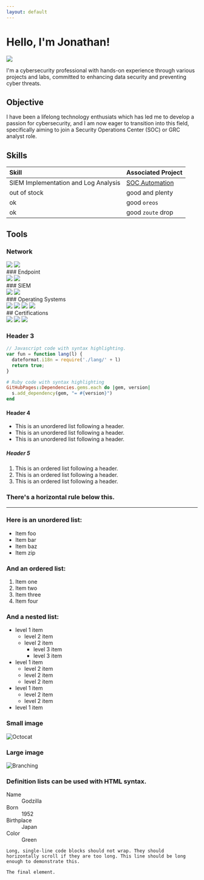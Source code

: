 ```yaml
---
layout: default
---
```


# Hello, I'm Jonathan!

<a href="https://linkedin.com/in/jonathansunday/"><img src="https://img.shields.io/badge/-LinkedIn-0072b1?&style=for-the-badge&logo=linkedin&logoColor=white" /></a>

I'm a cybersecurity professional with hands-on experience through various projects and labs, committed to enhancing data security and preventing cyber threats.


## Objective

I have been a lifelong technology enthusiats which has led me to develop a passion for cybersecurity, and I am now eager to transition into this field, specifically aiming to join a Security Operations Center (SOC) or GRC analyst role.

## Skills

|Skill      | Associated Project|
|:-------------|:------------------|
| SIEM Implementation and Log Analysis| <a href="https://google.com">SOC Automation</a> |
| out of stock | good and plenty   |
| ok           | good `oreos`      |
| ok           | good `zoute` drop |

## Tools

### Network
<div>
    <img src="https://img.shields.io/badge/-Wireshark-1679A7?&style=for-the-badge&logo=Wireshark&logoColor=white" />
    <img src="https://img.shields.io/badge/-Pentbox-006400?&style=for-the-badge&logoColor=white" />
<br>
### Endpoint
<div>
    <img src="https://img.shields.io/badge/-Microsoft_Defender_for_Endpoint-00A4EF?&style=for-the-badge&logo=Microsoft&logoColor=white" />
    <img src="https://img.shields.io/badge/-Windows_Firewall-00A4EF?&style=for-the-badge&logo=Windows&logoColor=white" />
<br>
### SIEM
<div>
    <img src="https://img.shields.io/badge/-Microsoft_Sentinel-0078D4?&style=for-the-badge&logo=Microsoft&logoColor=white" />
    <img src="https://img.shields.io/badge/-Splunk-000000?&style=for-the-badge&logo=Splunk&logoColor=white" />
<br>
### Operating Systems
<div>
    <img src="https://img.shields.io/badge/-Windows-0078D4?&style=for-the-badge&logo=windows&logoColor=white" />
    <img src="https://img.shields.io/badge/-Linux-FCC624?&style=for-the-badge&logo=linux&logoColor=black" />
    <img src="https://img.shields.io/badge/-Android-3DDC84?&style=for-the-badge&logo=android&logoColor=white" />
    <img src="https://img.shields.io/badge/-iOS-999999?&style=for-the-badge&logo=apple&logoColor=white" />
<br>
## Certifications

<div>
<img src="https://img.shields.io/badge/-A%2B-4D4D4D?&style=for-the-badge&logo=CompTIA&logoColor=white" />
<img src="https://img.shields.io/badge/-IT%20Support%20Professional-34A853?&style=for-the-badge&logo=Google&logoColor=white" />
<img src="https://img.shields.io/badge/-Cybersecurity%20Professional-34A853?&style=for-the-badge&logo=Google&logoColor=white" />

</div>

### Header 3

```js
// Javascript code with syntax highlighting.
var fun = function lang(l) {
  dateformat.i18n = require('./lang/' + l)
  return true;
}
```

```ruby
# Ruby code with syntax highlighting
GitHubPages::Dependencies.gems.each do |gem, version|
  s.add_dependency(gem, "= #{version}")
end
```

#### Header 4

*   This is an unordered list following a header.
*   This is an unordered list following a header.
*   This is an unordered list following a header.

##### Header 5

1.  This is an ordered list following a header.
2.  This is an ordered list following a header.
3.  This is an ordered list following a header.



### There's a horizontal rule below this.

* * *

### Here is an unordered list:

*   Item foo
*   Item bar
*   Item baz
*   Item zip

### And an ordered list:

1.  Item one
1.  Item two
1.  Item three
1.  Item four

### And a nested list:

- level 1 item
  - level 2 item
  - level 2 item
    - level 3 item
    - level 3 item
- level 1 item
  - level 2 item
  - level 2 item
  - level 2 item
- level 1 item
  - level 2 item
  - level 2 item
- level 1 item

### Small image

![Octocat](https://github.githubassets.com/images/icons/emoji/octocat.png)

### Large image

![Branching](https://guides.github.com/activities/hello-world/branching.png)


### Definition lists can be used with HTML syntax.

<dl>
<dt>Name</dt>
<dd>Godzilla</dd>
<dt>Born</dt>
<dd>1952</dd>
<dt>Birthplace</dt>
<dd>Japan</dd>
<dt>Color</dt>
<dd>Green</dd>
</dl>

```
Long, single-line code blocks should not wrap. They should horizontally scroll if they are too long. This line should be long enough to demonstrate this.
```

```
The final element.
```
